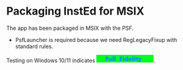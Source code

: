 # Packaging InstEd for MSIX

The app has been packaged in MSIX with the PSF.
* PsfLauncher is required because we need RegLegacyFixup with standard rules.

Testing on Windows 10/11 indicates [<img src="/media/CatFullFidelity.png" alt="Full Fidelity" />](/media/CatFullFidelity.png). 

